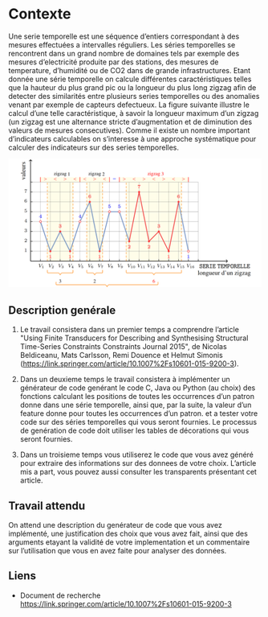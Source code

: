 # Contexte

Une serie temporelle est une séquence d’entiers correspondant à des mesures effectuées
a intervalles réguliers. Les séries temporelles se rencontrent dans un grand nombre 
de domaines tels par exemple des mesures d’electricité produite par des stations, des
mesures de temperature, d’humidité ou de CO2 dans de grande infrastructures. Etant
donnée une série temporelle on calcule différentes caractéristiques telles que la hauteur 
du plus grand pic ou la longueur du plus long zigzag afin de detecter des similarités
entre plusieurs series temporelles ou des anomalies venant par exemple de capteurs
defectueux. La figure suivante illustre le calcul d’une telle caractéristique, à savoir la
longueur maximum d’un zigzag (un zigzag est une alternance stricte d’augmentation et
de diminution des valeurs de mesures consecutives). Comme il existe un nombre important
d’indicateurs calculables on s’interesse à une approche systématique pour calculer
des indicateurs sur des series temporelles.

![Série temporelle](img/serie_temporelle.png)


## Description genérale

1. Le travail consistera dans un premier temps a comprendre l’article "Using Finite
Transducers for Describing and Synthesising Structural Time-Series Constraints
Constraints Journal 2015", de Nicolas Beldiceanu, Mats Carlsson, Remi Douence
et Helmut Simonis (<a href="http://google.com">https://link.springer.com/article/10.1007%2Fs10601-015-9200-3</a>).

2. Dans un deuxieme temps le travail consistera à implémenter un générateur de code 
genérant le code C, Java ou Python (au choix) des fonctions calculant les positions
de toutes les occurrences d’un patron donne dans une série temporelle, ainsi que,
par la suite, la valeur d’un feature donne pour toutes les occurrences d’un patron. et 
a tester votre code sur des séries temporelles qui vous seront fournies. Le processus 
de genération de code doit utiliser les tables de décorations qui vous seront fournies. 

3. Dans un troisieme temps vous utiliserez le code que vous avez généré pour extraire 
des informations sur des donnees de votre choix.
L’article mis a part, vous pouvez aussi consulter les transparents présentant cet article.


## Travail attendu

On attend une description du genérateur de code que vous avez implémenté, une justification
des choix que vous avez fait, ainsi que des arguments etayant la validité de votre
implementation et un commentaire sur l’utilisation que vous en avez faite pour analyser 
des données. 


## Liens

- Document de recherche
<a href="http://google.com">https://link.springer.com/article/10.1007%2Fs10601-015-9200-3</a>
